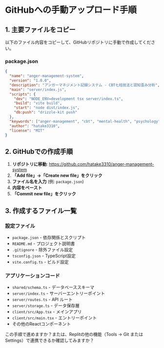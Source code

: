 # GitHubへの手動アップロード手順

## 1. 主要ファイルをコピー

以下のファイル内容をコピーして、GitHubリポジトリに手動で作成してください。

### package.json
```json
{
  "name": "anger-management-system",
  "version": "1.0.0",
  "description": "アンガーマネジメント記録システム - CBT七柱技法と認知歪み分析",
  "main": "server/index.js",
  "scripts": {
    "dev": "NODE_ENV=development tsx server/index.ts",
    "build": "vite build",
    "start": "node dist/index.js",
    "db:push": "drizzle-kit push"
  },
  "keywords": ["anger-management", "cbt", "mental-health", "psychology"],
  "author": "hatake3310",
  "license": "MIT"
}
```

## 2. GitHubでの作成手順

1. **リポジトリに移動**: https://github.com/hatake3310/anger-management-system
2. **「Add file」→「Create new file」をクリック**
3. **ファイル名を入力** (例: `package.json`)
4. **内容をペースト**
5. **「Commit new file」をクリック**

## 3. 作成するファイル一覧

### 設定ファイル
- `package.json` - 依存関係とスクリプト
- `README.md` - プロジェクト説明書
- `.gitignore` - 除外ファイル設定
- `tsconfig.json` - TypeScript設定
- `vite.config.ts` - ビルド設定

### アプリケーションコード
- `shared/schema.ts` - データベーススキーマ
- `server/index.ts` - サーバーエントリーポイント
- `server/routes.ts` - API ルート
- `server/storage.ts` - データ保存層
- `client/src/App.tsx` - メインアプリ
- `client/src/main.tsx` - エントリーポイント
- その他のReactコンポーネント

この手順で進めますか？または、Replitの他の機能（Tools → Git または Settings）で連携できるか確認してみますか？